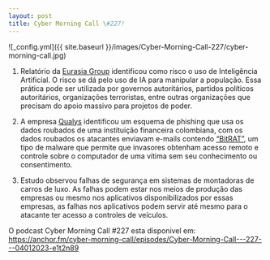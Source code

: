 ```yaml
---
layout: post
title: Cyber Morning Call \#227!
---
```


![_config.yml]({{ site.baseurl }}/images/Cyber-Morning-Call-227/cyber-morning-call.jpg)

1. Relatório da [Eurasia Group](https://www.eurasiagroup.net/) identificou como risco o uso de Inteligência Artificial. O risco se dá pelo uso de IA para manipular a população. Essa prática pode ser utilizada por governos autoritários, partidos políticos autoritários, organizações terroristas, entre outras organizações que precisam do apoio massivo para projetos de poder.

2. A empresa [Qualys](https://www.qualys.com/) identificou um esquema de phishing que usa os dados roubados de uma instituição financeira colombiana, com os dados roubados os atacantes enviavam e-mails contendo [“BitRAT”](https://canaltech.com.br/seguranca/virus-bitrat-e-distribuido-em-ativadores-piratas-do-windows-212163/), um tipo de malware que permite que invasores obtenham acesso remoto e controle sobre o computador de uma vítima sem seu conhecimento ou consentimento.

3. Estudo observou falhas de segurança em sistemas de montadoras de carros de luxo. As falhas podem estar nos meios de produção das empresas ou mesmo nos aplicativos disponibilizados por essas empresas, as falhas nos aplicativos podem servir até mesmo para o atacante ter acesso a controles de veículos.

O podcast Cyber Morning Call #227 esta disponivel em: <https://anchor.fm/cyber-morning-call/episodes/Cyber-Morning-Call---227---04012023-e1t2n89>